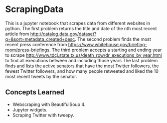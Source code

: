 # ScrapingData
This is a jupyter notebook that scrapes data from different websites in python. 
The first problem returns the title and date of the nth most recent article from http://catalog.data.gov/dataset?q=&sort=metadata_created+desc.
The second problem finds the most recent press conference from https://www.whitehouse.gov/briefing-room/press-briefings.
The third problem accepts a starting and ending year to scrape http://www.tdcj.state.tx.us/death_row/dr_executions_by_year.html to find all executions between and including those years
The last problem finds and lists the active senators that have the most Twitter followers, the fewest Twitter followers, and how many people retweeted and liked the 10 most recent tweets by the senator.


## Concepts Learned
* Webscraping with BeautifulSoup 4.
* Jupyter widgets.
* Scraping Twitter with tweepy.
